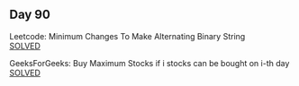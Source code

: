 ## Day 90

Leetcode: Minimum Changes To Make Alternating Binary String   
[SOLVED](https://leetcode.com/problems/minimum-changes-to-make-alternating-binary-string/description/)

GeeksForGeeks: Buy Maximum Stocks if i stocks can be bought on i-th day                     
[SOLVED](https://www.geeksforgeeks.org/problems/buy-maximum-stocks-if-i-stocks-can-be-bought-on-i-th-day/1)